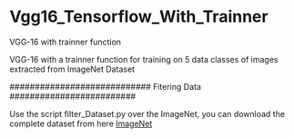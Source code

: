 # Vgg16_Tensorflow_With_Trainner
VGG-16 with trainner function


VGG-16 with a trainner function for training on 5 data classes of images extracted from ImageNet Dataset


############################ Fitering Data #########################

Use the script filter_Dataset.py over the ImageNet, you can download the complete dataset from here [ImageNet](http://image-net.org/about-overview)




